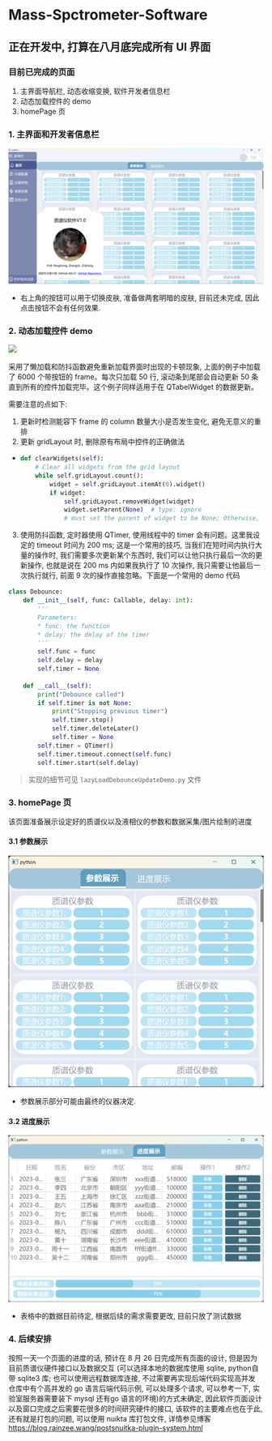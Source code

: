 # Mass-Spctrometer-Software

## 正在开发中, 打算在八月底完成所有 UI 界面

### 目前已完成的页面
1. 主界面导航栏, 动态收缩变换, 软件开发者信息栏
2. 动态加载控件的 demo
3. homePage 页
### 1. 主界面和开发者信息栏
![](figs/主界面.png)

-   右上角的按钮可以用于切换皮肤, 准备做两套明暗的皮肤, 目前还未完成, 因此点击按钮不会有任何效果.

### 2. 动态加载控件 demo
![](figs/动态加载item.gif)

采用了懒加载和防抖函数避免重新加载界面时出现的卡顿现象, 上面的例子中加载了 $6000$ 个带按钮的 $\text{frame}$。每次只加载 $50$ 行, 滚动条到尾部会自动更新 $50$ 条直到所有的控件加载完毕。这个例子同样适用于在 $\text{QTabelWidget}$ 的数据更新。

需要注意的点如下:
1. 更新时检测能容下 $\text{frame}$ 的 $\text{column}$ 数量大小是否发生变化, 避免无意义的重排
2. 更新 $\text{gridLayout}$ 时, 删除原有布局中控件的正确做法
-   ```python    
    def clearWidgets(self):
        # Clear all widgets from the grid layout
        while self.gridLayout.count():
            widget = self.gridLayout.itemAt(0).widget()
            if widget:
                self.gridLayout.removeWidget(widget)
                widget.setParent(None)  # type: ignore  
                # must set the parent of widget to be None; Otherwise, the widgets are cascaded on the interface
3. 使用防抖函数, 定时器使用 $\text{QTimer}$, 使用线程中的 $\text{timer}$ 会有问题。这里我设定的 $\text{timeout}$ 时间为 200 ms; 这是一个常用的技巧, 当我们在短时间内执行大量的操作时, 我们需要多次更新某个东西时, 我们可以让他只执行最后一次的更新操作, 也就是说在 200 ms 内如果我执行了 10 次操作, 我只需要让他最后一次执行就行, 前面 9 次的操作直接忽略。下面是一个常用的 demo 代码
```python
class Debounce:
    def __init__(self, func: Callable, delay: int):
        '''
        Parameters:
        * func: the function
        * delay: the delay of the timer
        '''
        self.func = func
        self.delay = delay
        self.timer = None

    def __call__(self):
        print("Debounce called")
        if self.timer is not None:
            print("Stopping previous timer")
            self.timer.stop()
            self.timer.deleteLater()
            self.timer = None
        self.timer = QTimer()
        self.timer.timeout.connect(self.func)
        self.timer.start(self.delay)
```
> 实现的细节可见 `lazyLoadDebounceUpdateDemo.py` 文件

### 3. homePage 页
该页面准备展示设定好的质谱仪以及液相仪的参数和数据采集/图片绘制的进度
#### 3.1 参数展示

![](./figs/Home.png)

-   参数展示部分可能由最终的仪器决定. 

#### 3.2 进度展示
![](./figs/进度条和表格demo.png)

-   表格中的数据目前待定, 根据后续的需求需要更改, 目前只放了测试数据


### 4. 后续安排

按照一天一个页面的进度的话, 预计在 8 月 26 日完成所有页面的设计, 但是因为目前质谱仪硬件接口以及数据交互 $\text{(可以选择本地的数据库使用 sqlite, python自带 sqlite3 库; }$$\text{也可以使用远程数据库连接, 不过需要再实现后端代码实现高并发}$
$\text{仓库中有个高并发的 go 语言后端代码示例, 可以处理多个请求, 可以参考一下, 实验室服务器需要装下 mysql 还有go 语言的环境)}$的方式未确定, 因此软件页面设计以及窗口完成之后需要花很多的时间研究硬件的接口, 该软件的主要难点也在于此, 还有就是打包的问题, 可以使用 nuikta 库打包文件, 详情参见博客 https://blog.rainzee.wang/postsnuitka-plugin-system.html



